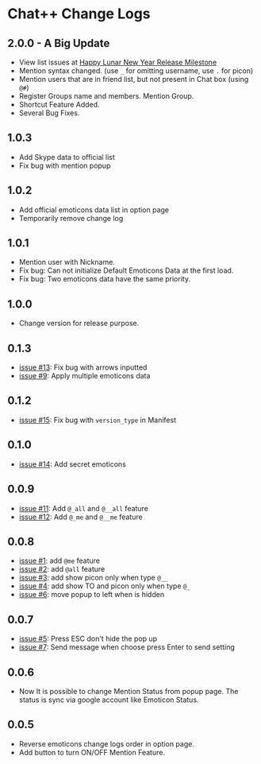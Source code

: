 Chat++ Change Logs
=================

## 2.0.0 - A Big Update
* View list issues at [Happy Lunar New Year Release Milestone](../../milestones/Happy%20Lunar%20New%20Year%20Release)
* Mention syntax changed. (use `_` for omitting username, use `.` for picon)
* Mention users that are in friend list, but not present in Chat box (using `@#`)
* Register Groups name and members. Mention Group.
* Shortcut Feature Added.
* Several Bug Fixes. 

## 1.0.3
* Add Skype data to official list
* Fix bug with mention popup

## 1.0.2
* Add official emoticons data list in option page
* Temporarily remove change log

## 1.0.1
* Mention user with Nickname.
* Fix bug: Can not initialize Default Emoticons Data at the first load.
* Fix bug: Two emoticons data have the same priority.

## 1.0.0
* Change version for release purpose.

## 0.1.3
* [issue #13](../../issues/13): Fix bug with arrows inputted
* [issue #9](../../issues/9): Apply multiple emoticons data

## 0.1.2
* [issue #15](../../issues/15): Fix bug with `version_type` in Manifest

## 0.1.0
* [issue #14](../../issues/14): Add secret emoticons

## 0.0.9
* [issue #11](../../issues/11): Add `@_all` and `@__all` feature
* [issue #12](../../issues/12): Add `@_me` and `@__me` feature

## 0.0.8
* [issue #1](../../issues/1): add `@me` feature
* [issue #2](../../issues/2): add `@all` feature
* [issue #3](../../issues/3): add show picon only when type `@__`
* [issue #4](../../issues/4): add show TO and picon only when type `@_`
* [issue #6](../../issues/6): move popup to left when is hidden

## 0.0.7
* [issue #5](../../issues/5): Press ESC don't hide the pop up
* [issue #7](../../issues/7): Send message when choose press Enter to send setting

## 0.0.6
* Now It is possible to change Mention Status from popup page. The status is sync via google account like Emoticon Status.

## 0.0.5
* Reverse emoticons change logs order in option page.
* Add button to turn ON/OFF Mention Feature.
